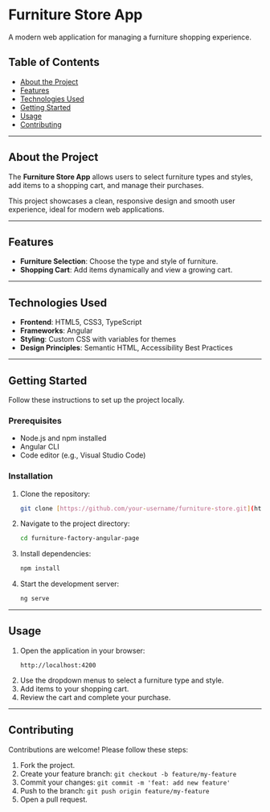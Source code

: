 # Furniture Store App

A modern web application for managing a furniture shopping experience.

## Table of Contents
- [About the Project](#about-the-project)
- [Features](#features)
- [Technologies Used](#technologies-used)
- [Getting Started](#getting-started)
- [Usage](#usage)
- [Contributing](#contributing)

---

## About the Project
The **Furniture Store App** allows users to select furniture types and styles, add items to a shopping cart, and manage their purchases.

This project showcases a clean, responsive design and smooth user experience, ideal for modern web applications.

---

## Features
- **Furniture Selection**: Choose the type and style of furniture.
- **Shopping Cart**: Add items dynamically and view a growing cart.

---

## Technologies Used
- **Frontend**: HTML5, CSS3, TypeScript
- **Frameworks**: Angular
- **Styling**: Custom CSS with variables for themes
- **Design Principles**: Semantic HTML, Accessibility Best Practices

---

## Getting Started
Follow these instructions to set up the project locally.

### Prerequisites
- Node.js and npm installed
- Angular CLI
- Code editor (e.g., Visual Studio Code)

### Installation
1. Clone the repository:
   ```bash
   git clone [https://github.com/your-username/furniture-store.git](https://github.com/fleurspirituelles/furniture-factory-angular-page.git)
   ```
2. Navigate to the project directory:
   ```bash
   cd furniture-factory-angular-page
   ```
3. Install dependencies:
   ```bash
   npm install
   ```
4. Start the development server:
   ```bash
   ng serve
   ```

---

## Usage
1. Open the application in your browser:
   ```
   http://localhost:4200
   ```
2. Use the dropdown menus to select a furniture type and style.
3. Add items to your shopping cart.
4. Review the cart and complete your purchase.

---

## Contributing
Contributions are welcome! Please follow these steps:
1. Fork the project.
2. Create your feature branch: `git checkout -b feature/my-feature`
3. Commit your changes: `git commit -m 'feat: add new feature'`
4. Push to the branch: `git push origin feature/my-feature`
5. Open a pull request.
